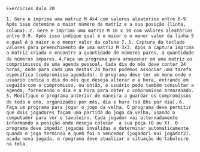 ```Exercicios Aula 20```

```1. Gere e imprima uma matruz M 4x4 com valores aleatórios entre 0-9. Após isso detemine o maior número de matríz e a sua posição (linha, coluna).```
```2. Gere e imprima uma matriz M 10 x 10 com valores aleatórios entre 0-9. Após isso indique qual é o maior e o menor valor da linha 5 e qual é o maior e o menor valor da coluna 7.```
```3. Capture do teclado valores para preenchimento de uma matriz M 3x3. Após a captura imprima a matriz criada e encontre a quantidade de números pares, a quantidade de números ímpares.```
```4.Faça um programa para armazenar em uma matriz os comproimissos de uma agenda pessoal. Cada dia do mês deve conter 24 horas, onde para cada uma destas 24 horas podemos associar uma tarefa especifica (compromisso agendado). O programa deve ter um menu onde o usuário indica o dia do mês que deseja alterar e a hora, entrando em seguida com o compromisso, ou então, o usuário pode também consultar a agenda, fornecendo o dia e a hora para obter o compromisso armazenado.```
```5. Modifique o programa anterior de maneira a guardar os compromissos de todo o ano, organizados por mês, dia e hora (só 8hs por dia).```
```6. Faça um programa para jogar o jogo da velha. O programa deve permitir que dois jogadores façam uma partida do jogo da velha, usando o computador para ver o tavuleiro. Cada jogador vai alternadamente informando a posição onde deseja colocar  a sua peça (O ou X). O programa deve impedir jogadas inválidas e determinar automaticamente quando o jogo terminou e quem foi o vencedor (jogador1 oui jogador2). acada nova jogada, o rpograma deve atualizar a situação do tabuleiro na tela.```
